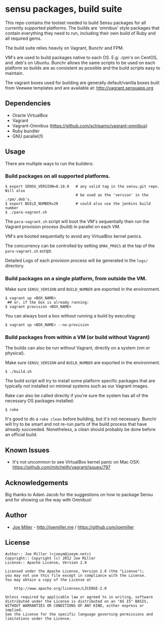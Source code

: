 sensu packages, build suite
===========================

This repo contains the toolset needed to build Sensu packages for all
currently supported platforms. The builds are 'omnibus' style packages
that contain everything they need to run, including their own build of Ruby
and all required gems.

The build suite relies heavily on Vagrant, Bunchr and FPM.

VM's are used to build packages native to each OS. E.g: .rpm's on CentOS, and
.deb's on Ubuntu. Bunchr allows the same scripts to be used on each platform
so builds are as consistent as possible and the build scripts easy to maintain.

The vagrant boxes used for building are generally default/vanilla boxes built
from Veewee templates and are available at:  http://vagrant.sensuapp.org

Dependencies
------------

- Oracle VirtualBox
- Vagrant
- Vagrant-Omnibus (https://github.com/schisamo/vagrant-omnibus)
- Ruby bundler
- GNU parallel(1)

Usage
-----

There are multiple ways to run the builders:

### Build packages on all supported platforms.

```
$ export SENSU_VERSION=0.18.0   # any valid tag in the sensu.git repo. Will also
                                # be used as the 'version' in the .rpm/.deb's.
$ export BUILD_NUMBER=20        # could also use the jenkins build number
$ ./para-vagrant.sh
```

The `para-vagrant.sh` script will boot the VM's sequentially then run the
Vagrant provision process (build) in parallel on each VM.

VM's are booted sequentially to avoid any VirtualBox kernel panics.

The concurrency can be controlled by setting `$MAX_PROCS` at the top of the
`para-vagrant.sh` script.

Detailed Logs of each provision process will be generated in the `logs/`
directory.

### Build packages on a single platform, from outside the VM.

Make sure `SENSU_VERSION` and `BUILD_NUMBER` are exported in the environment.

```
$ vagrant up <BOX_NAME>
 ## or, if the box is already running:
$ vagrant provision <BOX_NAME>
```

You can always boot a box without running a build by executing:

```
$ vagrant up <BOX_NAME> --no-provision
```

### Build packages from within a VM (or build without Vagrant)

The builds can also be run without Vagrant, directly on a system (vm or
physical).

Make sure `SENSU_VERSION` and `BUILD_NUMBER` are exported in the environment.

```
$ ./build.sh
```

The build script will try to install some platform specific packages that
are typically not installed on minimal systems such as our Vagrant images.

Rake can also be called directly if you're sure the system has all of the
necessary OS packages installed:

```
$ rake
```

It's good to do a `rake clean` before building, but it's not necessary. Bunchr
will try to be smart and not re-run parts of the build process that have already
succeeded. Nonetheless, a clean should probably be done before an official
build.

Known Issues
-------------

* It's not uncommon to see VirtualBox kernel panic on Mac OSX:
  https://github.com/mitchellh/vagrant/issues/797

Acknowledgements
----------------

Big thanks to Adam Jacob for the suggestions on how to package Sensu and for
showing us the way with Omnibus!

Author
------

* [Joe Miller](https://twitter.com/miller_joe) - http://joemiller.me / https://github.com/joemiller

License
-------

    Author:: Joe Miller (<joeym@joeym.net>)
    Copyright:: Copyright (c) 2012 Joe Miller
    License:: Apache License, Version 2.0

    Licensed under the Apache License, Version 2.0 (the "License");
    you may not use this file except in compliance with the License.
    You may obtain a copy of the License at

        http://www.apache.org/licenses/LICENSE-2.0

    Unless required by applicable law or agreed to in writing, software
    distributed under the License is distributed on an "AS IS" BASIS,
    WITHOUT WARRANTIES OR CONDITIONS OF ANY KIND, either express or implied.
    See the License for the specific language governing permissions and
    limitations under the License.
